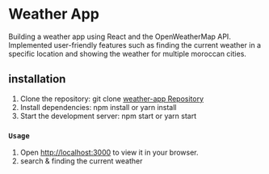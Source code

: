# Weather App

Building a weather app using React and the OpenWeatherMap API. Implemented user-friendly features such as finding the current weather in a specific location and showing the weather for multiple moroccan cities.

## installation

1. Clone the repository: git clone [weather-app Repository](https://github.com/aftisanas/weather-app.git)
2. Install dependencies: npm install or yarn install
3. Start the development server: npm start or yarn start

### `Usage`

1. Open [http://localhost:3000](http://localhost:3000) to view it in your browser.
2. search & finding the current weather